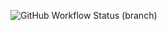 ![GitHub Workflow Status (branch)](https://img.shields.io/github/actions/workflow/status/MunaSamaha/<sem>/main.yml?branch=master)
